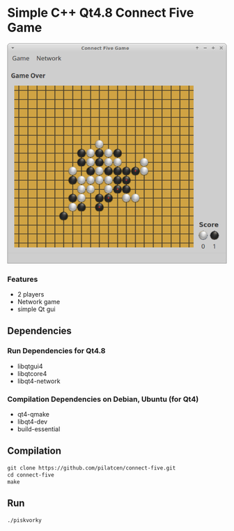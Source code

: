 # Simple C++ Qt4.8 Connect Five Game

![Connect five](/images/connect-five.png) 

### Features
* 2 players
* Network game
* simple Qt gui

## Dependencies

### Run Dependencies for Qt4.8
* libqtgui4
* libqtcore4
* libqt4-network

### Compilation Dependencies on Debian, Ubuntu (for Qt4)
* qt4-qmake
* libqt4-dev
* build-essential

## Compilation
```
git clone https://github.com/pilatcen/connect-five.git
cd connect-five
make
```

## Run
```
./piskvorky
```
